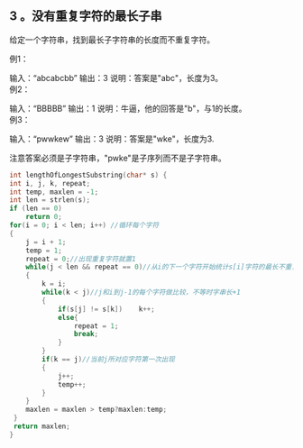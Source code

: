 ## 3 。没有重复字符的最长子串  
给定一个字符串，找到最长子字符串的长度而不重复字符。

例1：

输入：“abcabcbb” 
输出：3 
 说明：答案是"abc"，长度为3。   
例2：

输入：“BBBBB” 
输出：1
 说明：牛逼，他的回答是"b"，与1的长度。  
例3：

输入：“pwwkew” 
输出：3
 说明：答案是"wke"，长度为3. 

注意答案必须是子字符串，"pwke"是子序列而不是子字符串。

```c
int lengthOfLongestSubstring(char* s) {
int i, j, k, repeat;
int temp, maxlen = -1;
int len = strlen(s);
if (len == 0) 
    return 0;
for(i = 0; i < len; i++) //循环每个字符
{
    j = i + 1;
    temp = 1;
    repeat = 0;//出现重复字符就置1
    while(j < len && repeat == 0)//从i的下一个字符开始统计s[i]字符的最长不重复字串
    {
        k = i;
        while(k < j)//j和i到j-1的每个字符做比较，不等时字串长+1
        {
            if(s[j] != s[k])    k++;
            else{
                repeat = 1;
                break;
            }
        }
        if(k == j)//当前j所对应字符第一次出现
        {
            j++;
            temp++;
        }          
    }
    maxlen = maxlen > temp?maxlen:temp;
 }
 return maxlen;
}
```
